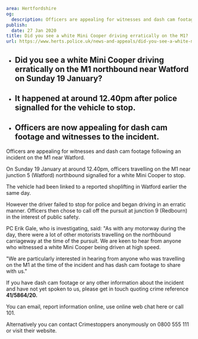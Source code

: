 ```yaml
area: Hertfordshire
og:
  description: Officers are appealing for witnesses and dash cam footage following an incident on the M1 near Watford.
publish:
  date: 27 Jan 2020
title: Did you see a white Mini Cooper driving erratically on the M1?
url: https://www.herts.police.uk/news-and-appeals/did-you-see-a-white-mini-cooper-driving-erratically-on-the-m1-1335c
```

* ## Did you see a white Mini Cooper driving erratically on the M1 northbound near Watford on Sunday 19 January?

 * ## It happened at around 12.40pm after police signalled for the vehicle to stop.

 * ## Officers are now appealing for dash cam footage and witnesses to the incident.

Officers are appealing for witnesses and dash cam footage following an incident on the M1 near Watford.

On Sunday 19 January at around 12.40pm, officers travelling on the M1 near junction 5 (Watford) northbound signalled for a white Mini Cooper to stop.

The vehicle had been linked to a reported shoplifting in Watford earlier the same day.

However the driver failed to stop for police and began driving in an erratic manner. Officers then chose to call off the pursuit at junction 9 (Redbourn) in the interest of public safety.

PC Erik Gale, who is investigating, said: "As with any motorway during the day, there were a lot of other motorists travelling on the northbound carriageway at the time of the pursuit. We are keen to hear from anyone who witnessed a white Mini Cooper being driven at high speed.

"We are particularly interested in hearing from anyone who was travelling on the M1 at the time of the incident and has dash cam footage to share with us."

If you have dash cam footage or any other information about the incident and have not yet spoken to us, please get in touch quoting crime reference **41/5864/20.**

You can email, report information online, use online web chat here or call 101.

Alternatively you can contact Crimestoppers anonymously on 0800 555 111 or visit their website.
